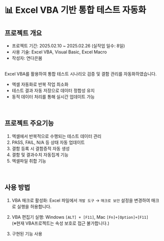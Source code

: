 # 📊 Excel VBA 기반 통합 테스트 자동화

## 프로젝트 개요

- 프로젝트 기간: 2025.02.10 ~ 2025.02.26 (실작업 일수: 8일)
- 사용 기술: Excel VBA, Visual Basic, Excel Macro
- 작성자: 연다은봄

<br/>
Excel VBA를 활용하여 통합 테스트 시나리오 검증 및 결함 관리를 자동화하였습니다.

- 엑셀 자동화로 반복 작업 최소화
- 테스트 결과 자동 저장으로 데이터 정합성 유지
- 동적 데이터 처리를 통해 실시간 업데이트 가능

<br/>

## 프로젝트 주요기능

1. 엑셀에서 반복적으로 수행되는 테스트 데이터 관리
2. PASS, FAIL, N/A 등 상태 자동 업데이트
3. 결함 등록 시 결함증적 자동 생성
4. 결함 및 결과수치 자동집계 기능
5. 엑셀파일 취합 기능

<br/>

## 사용 방법

1. VBA 매크로 활성화: Excel 파일에서 `개발 도구` → `매크로 보안` 설정을 변경하여 매크로 실행을 허용합니다.

2. VBA 편집기 실행: Windows `[ALT] + [F11]`, Mac `[Fn]+[Option]+[F11]`  
   (※현재 VBA프로젝트는 속성 보호로 접근 불가합니다.)

3. 구현된 기능 사용
